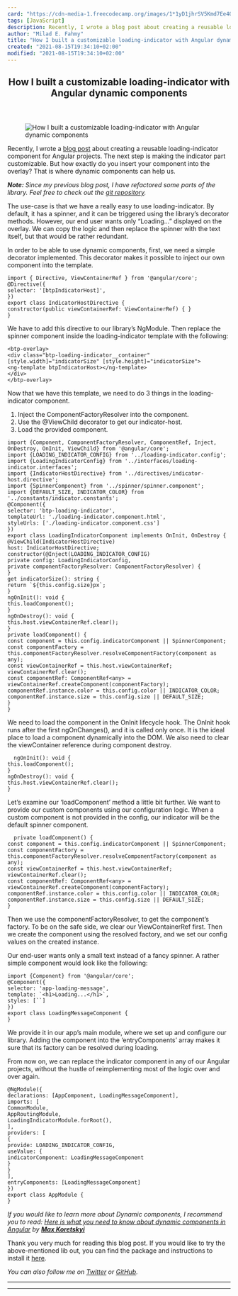 ```yaml
---
card: "https://cdn-media-1.freecodecamp.org/images/1*1yD1jhrSV5Kmd7Ee4OMxPg.jpeg"
tags: [JavaScript]
description: Recently, I wrote a blog post about creating a reusable loadi
author: "Milad E. Fahmy"
title: "How I built a customizable loading-indicator with Angular dynamic components"
created: "2021-08-15T19:34:10+02:00"
modified: "2021-08-15T19:34:10+02:00"
---
```

<div class="site-wrapper">
<main id="site-main" class="site-main outer">
<div class="inner">
<article class="post-full post tag-javascript tag-tech tag-angular tag-front-end-development tag-programming ">
<header class="post-full-header">
<h1 class="post-full-title">How I built a customizable loading-indicator with Angular dynamic components</h1>
</header>
<figure class="post-full-image">
<picture>
<source media="(max-width: 700px)" sizes="1px" srcset="data:image/gif;base64,R0lGODlhAQABAIAAAAAAAP///yH5BAEAAAAALAAAAAABAAEAAAIBRAA7 1w">
<source media="(min-width: 701px)" sizes="(max-width: 800px) 400px,
(max-width: 1170px) 700px,
1400px" srcset="https://cdn-media-1.freecodecamp.org/images/1*1yD1jhrSV5Kmd7Ee4OMxPg.jpeg 300w,
https://cdn-media-1.freecodecamp.org/images/1*1yD1jhrSV5Kmd7Ee4OMxPg.jpeg 600w,
https://cdn-media-1.freecodecamp.org/images/1*1yD1jhrSV5Kmd7Ee4OMxPg.jpeg 1000w,
https://cdn-media-1.freecodecamp.org/images/1*1yD1jhrSV5Kmd7Ee4OMxPg.jpeg 2000w">
<img onerror="this.style.display='none'" src="https://cdn-media-1.freecodecamp.org/images/1*1yD1jhrSV5Kmd7Ee4OMxPg.jpeg" alt="How I built a customizable loading-indicator with Angular dynamic components">
</picture>
</figure>
<section class="post-full-content">
<div class="post-content">
<p>Recently, I wrote a <a href="https://medium.com/@balazs.tapai1990/how-to-create-reusable-loading-indicator-for-angular-projects-d0a11f4631e0?source=friends_link&amp;sk=9022f72306ac9adf2aea163dfa15fb05" rel="noopener">blog post</a> about creating a reusable loading-indicator component for Angular projects. The next step is making the indicator part customizable. But how exactly do you insert your component into the overlay? That is where dynamic components can help us.</p>
<p><strong><em>Note: </em></strong><em>Since my previous blog post, I have refactored some parts of the library. Feel free to check out the <a href="https://github.com/TapaiBalazs/angular-reusables" rel="noopener">git repository</a>.</em></p>
<p>The use-case is that we have a really easy to use loading-indicator. By default, it has a spinner, and it can be triggered using the library’s decorator methods. However, our end user wants only “Loading…” displayed on the overlay. We can copy the logic and then replace the spinner with the text itself, but that would be rather redundant.</p>
<p>In order to be able to use dynamic components, first, we need a simple decorator implemented. This decorator makes it possible to inject our own component into the template.</p><pre><code class="language-typescript">import { Directive, ViewContainerRef } from '@angular/core';
@Directive({
selector: '[btpIndicatorHost]',
})
export class IndicatorHostDirective {
constructor(public viewContainerRef: ViewContainerRef) { }
}</code></pre>
<p>We have to add this directive to our library’s NgModule. Then replace the spinner component inside the loading-indicator template with the following:</p><pre><code class="language-html">&lt;btp-overlay&gt;
&lt;div class="btp-loading-indicator__container" [style.width]="indicatorSize" [style.height]="indicatorSize"&gt;
&lt;ng-template btpIndicatorHost&gt;&lt;/ng-template&gt;
&lt;/div&gt;
&lt;/btp-overlay&gt;</code></pre>
<p>Now that we have this template, we need to do 3 things in the loading-indicator component.</p>
<ol>
<li>Inject the ComponentFactoryResolver into the component.</li>
<li>Use the @ViewChild decorator to get our indicator-host.</li>
<li>Load the provided component.</li>
</ol><pre><code class="language-typescript">import {Component, ComponentFactoryResolver, ComponentRef, Inject, OnDestroy, OnInit, ViewChild} from '@angular/core';
import {LOADING_INDICATOR_CONFIG} from '../loading-indicator.config';
import {LoadingIndicatorConfig} from '../interfaces/loading-indicator.interfaces';
import {IndicatorHostDirective} from '../directives/indicator-host.directive';
import {SpinnerComponent} from '../spinner/spinner.component';
import {DEFAULT_SIZE, INDICATOR_COLOR} from '../constants/indicator.constants';
@Component({
selector: 'btp-loading-indicator',
templateUrl: './loading-indicator.component.html',
styleUrls: ['./loading-indicator.component.css']
})
export class LoadingIndicatorComponent implements OnInit, OnDestroy {
@ViewChild(IndicatorHostDirective)
host: IndicatorHostDirective;
constructor(@Inject(LOADING_INDICATOR_CONFIG)
private config: LoadingIndicatorConfig,
private componentFactoryResolver: ComponentFactoryResolver) {
}
get indicatorSize(): string {
return `${this.config.size}px`;
}
ngOnInit(): void {
this.loadComponent();
}
ngOnDestroy(): void {
this.host.viewContainerRef.clear();
}
private loadComponent() {
const component = this.config.indicatorComponent || SpinnerComponent;
const componentFactory = this.componentFactoryResolver.resolveComponentFactory(component as any);
const viewContainerRef = this.host.viewContainerRef;
viewContainerRef.clear();
const componentRef: ComponentRef&lt;any&gt; = viewContainerRef.createComponent(componentFactory);
componentRef.instance.color = this.config.color || INDICATOR_COLOR;
componentRef.instance.size = this.config.size || DEFAULT_SIZE;
}
}</code></pre>
<p>We need to load the component in the OnInit lifecycle hook. The OnInit hook runs after the first ngOnChanges(), and it is called only once. It is the ideal place to load a component dynamically into the DOM. We also need to clear the viewContainer reference during component destroy.</p><pre><code class="language-typescript">  ngOnInit(): void {
this.loadComponent();
}
ngOnDestroy(): void {
this.host.viewContainerRef.clear();
}</code></pre>
<p>Let’s examine our ‘loadComponent’ method a little bit further. We want to provide our custom components using our configuration logic. When a custom component is not provided in the config, our indicator will be the default spinner component.</p><pre><code class="language-typescript">  private loadComponent() {
const component = this.config.indicatorComponent || SpinnerComponent;
const componentFactory = this.componentFactoryResolver.resolveComponentFactory(component as any);
const viewContainerRef = this.host.viewContainerRef;
viewContainerRef.clear();
const componentRef: ComponentRef&lt;any&gt; = viewContainerRef.createComponent(componentFactory);
componentRef.instance.color = this.config.color || INDICATOR_COLOR;
componentRef.instance.size = this.config.size || DEFAULT_SIZE;
}</code></pre>
<p>Then we use the componentFactoryResolver, to get the component’s factory. To be on the safe side, we clear our ViewContainerRef first. Then we create the component using the resolved factory, and we set our config values on the created instance.</p>
<p>Our end-user wants only a small text instead of a fancy spinner. A rather simple component would look like the following:</p><pre><code class="language-typescript">import {Component} from '@angular/core';
@Component({
selector: 'app-loading-message',
template: `&lt;h1&gt;Loading...&lt;/h1&gt;`,
styles: [``]
})
export class LoadingMessageComponent {
}</code></pre>
<p>We provide it in our app’s main module, where we set up and configure our library. Adding the component into the ‘entryComponents’ array makes it sure that its factory can be resolved during loading.</p>
<p>From now on, we can replace the indicator component in any of our Angular projects, without the hustle of reimplementing most of the logic over and over again.</p><pre><code class="language-typescript">@NgModule({
declarations: [AppComponent, LoadingMessageComponent],
imports: [
CommonModule,
AppRoutingModule,
LoadingIndicatorModule.forRoot(),
],
providers: [
{
provide: LOADING_INDICATOR_CONFIG,
useValue: {
indicatorComponent: LoadingMessageComponent
}
}
],
entryComponents: [LoadingMessageComponent]
})
export class AppModule {
}</code></pre>
<p><em>If you would like to learn more about Dynamic components, I recommend you to read: <a href="https://blog.angularindepth.com/here-is-what-you-need-to-know-about-dynamic-components-in-angular-ac1e96167f9e" rel="noopener">Here is what you need to know about dynamic components in Angular</a> by <a href="https://twitter.com/maxkoretskyi" rel="noopener"><strong>Max Koretskyi</strong></a></em></p>
<p>Thank you very much for reading this blog post. If you would like to try the above-mentioned lib out, you can find the package and instructions to install it <a href="https://www.npmjs.com/package/@btapai/ng-loading-indicator" rel="noopener">here</a>.</p>
<p><em>You can also follow me on <a href="https://twitter.com/TapaiBalazs" rel="noopener">Twitter</a> or <a href="https://github.com/TapaiBalazs" rel="noopener">GitHub</a>.</em></p>
</div>
<hr>
<hr>
</section>
</article>
</div>
</main>
</div>
<!-- Google Tag Manager (noscript) -->
<!-- End Google Tag Manager (noscript) -->
